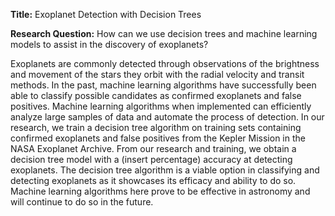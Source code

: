 **Title:** Exoplanet Detection with Decision Trees

**Research Question:** How can we use decision trees and machine learning models to assist in the discovery of exoplanets?

Exoplanets are commonly detected through observations of the brightness and movement of the stars they orbit with the radial velocity and transit methods. In the past, machine learning algorithms have successfully been able to classify possible candidates as confirmed exoplanets and false positives. Machine learning algorithms when implemented can efficiently analyze large samples of data and automate the process of detection. In our research, we train a decision tree algorithm on training sets containing confirmed exoplanets and false positives from the Kepler Mission in the NASA Exoplanet Archive. From our research and training, we obtain a decision tree model with a (insert percentage) accuracy at detecting exoplanets. The decision tree algorithm is a viable option in classifying and detecting exoplanets as it showcases its efficacy and ability to do so. Machine learning algorithms here prove to be effective in astronomy and will continue to do so in the future.


